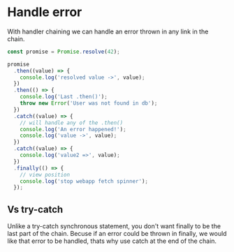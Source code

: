 # Handle error

With handler chaining we can handle an error thrown in any link in the chain.

```javascript
const promise = Promise.resolve(42);

promise
  .then((value) => {
    console.log('resolved value ->', value);
  })
  .then(() => {
    console.log('Last .then()');
    throw new Error('User was not found in db');
  })
  .catch((value) => {
    // will handle any of the .then()
    console.log('An error happened!');
    console.log('value ->', value);
  })
  .catch((value) => {
    console.log('value2 =>', value);
  })
  .finally(() => {
    // view position
    console.log('stop webapp fetch spinner');
  });
```

## Vs try-catch

Unlike a try-catch synchronous statement, you don't want finally to be the last part of the chain. Becuse if an error could be thrown in finally, we would like that error to be handled, thats why use catch at the end of the chain.
